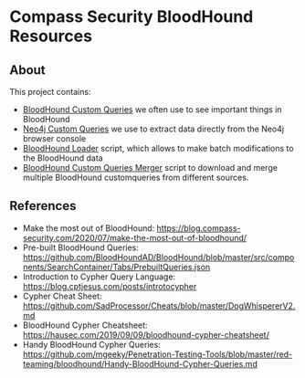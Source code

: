 # Compass Security BloodHound Resources

## About

This project contains:

* [BloodHound Custom Queries](BloodHound_Custom_Queries) we often use to see important things in BloodHound
* [Neo4j Custom Queries](Neo4J_Custom_Queries) we use to extract data directly from the Neo4j browser console
* [BloodHound Loader](BloodHound_Loader) script, which allows to make batch modifications to the BloodHound data
* [BloodHound Custom Queries Merger](BloodHound_Custom_Queries_Merger) script to download and merge multiple BloodHound customqueries from different sources.

## References

* Make the most out of BloodHound: https://blog.compass-security.com/2020/07/make-the-most-out-of-bloodhound/
* Pre-built BloodHound Queries: https://github.com/BloodHoundAD/BloodHound/blob/master/src/components/SearchContainer/Tabs/PrebuiltQueries.json
* Introduction to Cypher Query Language: https://blog.cptjesus.com/posts/introtocypher
* Cypher Cheat Sheet: https://github.com/SadProcessor/Cheats/blob/master/DogWhispererV2.md
* BloodHound Cypher Cheatsheet: https://hausec.com/2019/09/09/bloodhound-cypher-cheatsheet/
* Handy BloodHound Cypher Queries: https://github.com/mgeeky/Penetration-Testing-Tools/blob/master/red-teaming/bloodhound/Handy-BloodHound-Cypher-Queries.md

